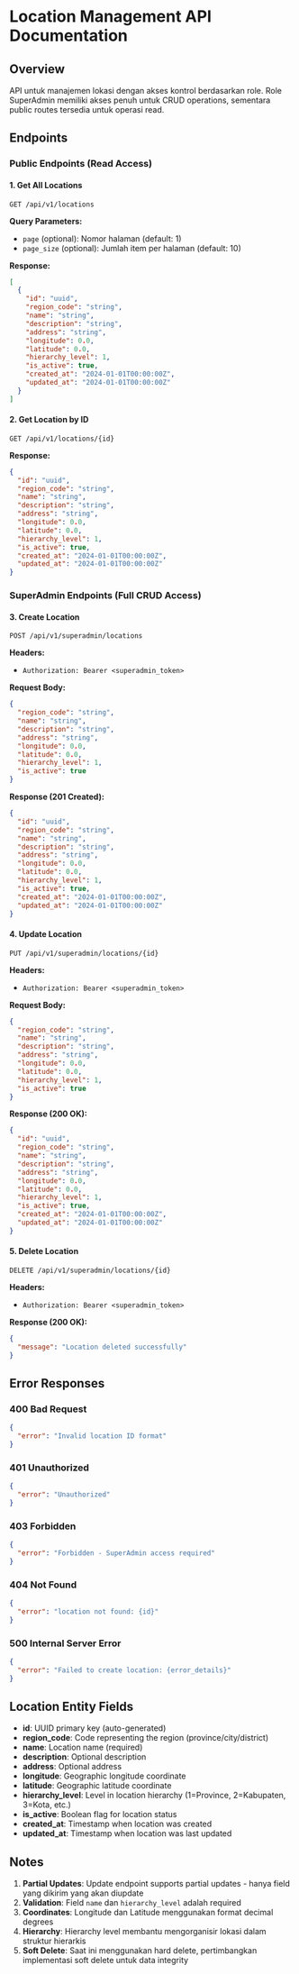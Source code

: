 # Location Management API Documentation

## Overview
API untuk manajemen lokasi dengan akses kontrol berdasarkan role. Role SuperAdmin memiliki akses penuh untuk CRUD operations, sementara public routes tersedia untuk operasi read.

## Endpoints

### Public Endpoints (Read Access)

#### 1. Get All Locations
```
GET /api/v1/locations
```

**Query Parameters:**
- `page` (optional): Nomor halaman (default: 1)
- `page_size` (optional): Jumlah item per halaman (default: 10)

**Response:**
```json
[
  {
    "id": "uuid",
    "region_code": "string",
    "name": "string",
    "description": "string",
    "address": "string",
    "longitude": 0.0,
    "latitude": 0.0,
    "hierarchy_level": 1,
    "is_active": true,
    "created_at": "2024-01-01T00:00:00Z",
    "updated_at": "2024-01-01T00:00:00Z"
  }
]
```

#### 2. Get Location by ID
```
GET /api/v1/locations/{id}
```

**Response:**
```json
{
  "id": "uuid",
  "region_code": "string",
  "name": "string",
  "description": "string",
  "address": "string",
  "longitude": 0.0,
  "latitude": 0.0,
  "hierarchy_level": 1,
  "is_active": true,
  "created_at": "2024-01-01T00:00:00Z",
  "updated_at": "2024-01-01T00:00:00Z"
}
```

### SuperAdmin Endpoints (Full CRUD Access)

#### 3. Create Location
```
POST /api/v1/superadmin/locations
```

**Headers:**
- `Authorization: Bearer <superadmin_token>`

**Request Body:**
```json
{
  "region_code": "string",
  "name": "string",
  "description": "string",
  "address": "string",
  "longitude": 0.0,
  "latitude": 0.0,
  "hierarchy_level": 1,
  "is_active": true
}
```

**Response (201 Created):**
```json
{
  "id": "uuid",
  "region_code": "string",
  "name": "string",
  "description": "string",
  "address": "string",
  "longitude": 0.0,
  "latitude": 0.0,
  "hierarchy_level": 1,
  "is_active": true,
  "created_at": "2024-01-01T00:00:00Z",
  "updated_at": "2024-01-01T00:00:00Z"
}
```

#### 4. Update Location
```
PUT /api/v1/superadmin/locations/{id}
```

**Headers:**
- `Authorization: Bearer <superadmin_token>`

**Request Body:**
```json
{
  "region_code": "string",
  "name": "string",
  "description": "string",
  "address": "string",
  "longitude": 0.0,
  "latitude": 0.0,
  "hierarchy_level": 1,
  "is_active": true
}
```

**Response (200 OK):**
```json
{
  "id": "uuid",
  "region_code": "string",
  "name": "string",
  "description": "string",
  "address": "string",
  "longitude": 0.0,
  "latitude": 0.0,
  "hierarchy_level": 1,
  "is_active": true,
  "created_at": "2024-01-01T00:00:00Z",
  "updated_at": "2024-01-01T00:00:00Z"
}
```

#### 5. Delete Location
```
DELETE /api/v1/superadmin/locations/{id}
```

**Headers:**
- `Authorization: Bearer <superadmin_token>`

**Response (200 OK):**
```json
{
  "message": "Location deleted successfully"
}
```

## Error Responses

### 400 Bad Request
```json
{
  "error": "Invalid location ID format"
}
```

### 401 Unauthorized
```json
{
  "error": "Unauthorized"
}
```

### 403 Forbidden
```json
{
  "error": "Forbidden - SuperAdmin access required"
}
```

### 404 Not Found
```json
{
  "error": "location not found: {id}"
}
```

### 500 Internal Server Error
```json
{
  "error": "Failed to create location: {error_details}"
}
```

## Location Entity Fields

- **id**: UUID primary key (auto-generated)
- **region_code**: Code representing the region (province/city/district)
- **name**: Location name (required)
- **description**: Optional description
- **address**: Optional address
- **longitude**: Geographic longitude coordinate
- **latitude**: Geographic latitude coordinate  
- **hierarchy_level**: Level in location hierarchy (1=Province, 2=Kabupaten, 3=Kota, etc.)
- **is_active**: Boolean flag for location status
- **created_at**: Timestamp when location was created
- **updated_at**: Timestamp when location was last updated

## Notes

1. **Partial Updates**: Update endpoint supports partial updates - hanya field yang dikirim yang akan diupdate
2. **Validation**: Field `name` dan `hierarchy_level` adalah required
3. **Coordinates**: Longitude dan Latitude menggunakan format decimal degrees
4. **Hierarchy**: Hierarchy level membantu mengorganisir lokasi dalam struktur hierarkis
5. **Soft Delete**: Saat ini menggunakan hard delete, pertimbangkan implementasi soft delete untuk data integrity
